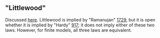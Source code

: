 ## "Littlewood"

Discussed [here](https://leanprover.zulipchat.com/#narrow/channel/458659-Equational/topic/Outstanding.20equations.2C.20v1).  Littlewood is implied by "Ramanujan" [1729](https://teorth.github.io/equational_theories/implications/?1729), but it is open whether it is implied by "Hardy" [917](https://teorth.github.io/equational_theories/implications/?2541); it does not imply either of these two laws.  However, for finite models, all three laws are equivalent.
